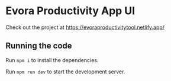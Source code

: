 
  # Evora Productivity App UI

  Check out the project at https://evoraproductivitytool.netlify.app/

  ## Running the code

  Run `npm i` to install the dependencies.

  Run `npm run dev` to start the development server.
  

